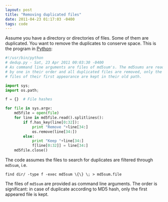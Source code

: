 ```yaml
---
layout: post
title: "Removing duplicated files"
date: 2011-04-23 01:17:03 -0400
tags: code
---
```


Assume you have a directory or directories of files. Some of them are
duplicated. You want to remove the duplicates to conserve space. This is the
program in [Python](/img/deldup.py):

```python
#!/usr/bin/python
# dedup.py - Sat, 23 Apr 2011 00:03:30 -0400
# As command line arguments are files of md5sum's. The md5sums are read one
# by one in their order and all duplicated files are removed, only the
# files of their first appearance are kept in their old path.

import sys;
import os.path;

f = {}	# File hashes

for file in sys.argv:
	md5file = open(file)
	for line in md5file.read().splitlines():
		if f.has_key(line[0:32]):
			print "Remove "+line[34:]
			os.remove(line[34:])
		else:
			print "Keep "+line[34:]
			f[line[0:32]] = line[34:]
	md5file.close()
```

The code assumes the files to search for duplicates are filtered through `md5sum`, i.e.

    find dir/ -type f -exec md5sum \{\} \; > md5sum.file

The files of `md5sum` are provided as command line arguments. The order is
significant: in case of duplicate according to MD5 hash, only the first appeared
file is kept.
